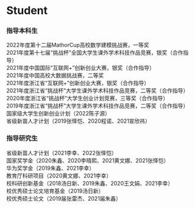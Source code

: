 ---
---

# Student

### 指导本科生
2022年度第十二届MathorCup高校数学建模挑战赛，一等奖    
2021年度第十七届“挑战杯”全国大学生课外学术科技作品竞赛，银奖（合作指导）   
2021年度中国国际“互联网+”创新创业大赛，银奖（合作指导）   
2021年度中国高校大数据挑战赛，二等奖  
2021年度浙江省“互联网+”创新创业大赛，银奖（合作指导）  
2021年度浙江省“挑战杯”大学生课外学术科技作品竞赛，二等奖（合作指导）  
2020年度浙江省“挑战杯”大学生创业计划竞赛，三等奖（合作指导）  
2019年度浙江省“挑战杯”大学生课外学术科技作品竞赛，二等奖（合作指导）   
国家级大学生创新创业计划（2022陈子源）  
省级新苗人才计划（2019张怿恺、2020程诺、2021宣欣祎）  

### 指导研究生
省级新苗人才计划（2021李幸、2022张怿恺）  
国家奖学金（2020朱鑫、2020李晴熙、2021黄文娜、2021张怿恺）  
华为奖学金（2019朱鑫、2021李幸）  
教育厅科研项目（2020黄文娜、2021李幸）  
校科研创新基金（2018汤日新、2019朱鑫、2020王文娟、2021李幸）  
校优秀硕士论文培育基金（2019汤日新）  
校优秀硕士论文（2019届张雷杰、2021届朱鑫）  
